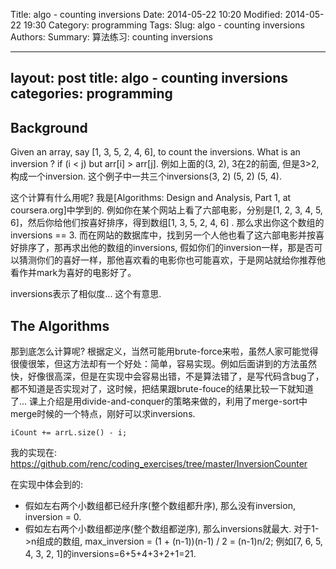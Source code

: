 Title: algo - counting inversions
Date: 2014-05-22 10:20
Modified: 2014-05-22 19:30
Category: programming 
Tags: 
Slug: algo - counting inversions
Authors: 
Summary: 算法练习: counting inversions

--- 
layout: post 
title: algo - counting inversions 
categories: programming  
--- 

Background
---- 
Given an array, say [1, 3, 5, 2, 4, 6], to count the inversions.
What is an inversion ?
if (i < j) but arr[i] > arr[j]. 例如上面的(3, 2), 3在2的前面, 但是3>2, 构成一个inversion. 这个例子中一共三个inversions(3, 2) (5, 2) (5, 4). 
                                              
这个计算有什么用呢? 我是[Algorithms: Design and Analysis, Part 1, at coursera.org]中学到的. 
例如你在某个网站上看了六部电影，分别是[1, 2, 3, 4, 5, 6]，然后你给他们按喜好排序，得到数组[1, 3, 5, 2, 4, 6] . 那么求出你这个数组的inversions == 3. 
而在网站的数据库中，找到另一个人他也看了这六部电影并按喜好排序了，那再求出他的数组的inversions, 假如你们的inversion一样，那是否可以猜测你们的喜好一样，那他喜欢看的电影你也可能喜欢，于是网站就给你推荐他看作并mark为喜好的电影好了。

inversions表示了相似度... 这个有意思.


The Algorithms
----                                         
那到底怎么计算呢? 根据定义，当然可能用brute-force来啦，虽然人家可能觉得很傻很笨，但这方法却有一个好处：简单，容易实现。例如后面讲到的方法虽然快，好像很高深，但是在实现中会容易出错，不是算法错了，是写代码含bug了，都不知道是否实现对了，这时候，把结果跟brute-fouce的结果比较一下就知道了...
课上介绍是用divide-and-conquer的策略来做的，利用了merge-sort中merge时候的一个特点，刚好可以求inversions. 
``` 
iCount += arrL.size() - i; 
``` 
我的实现在:  https://github.com/renc/coding_exercises/tree/master/InversionCounter                               

在实现中体会到的:  
- 假如左右两个小数组都已经升序(整个数组都升序), 那么没有inversion, inversion = 0. 
- 假如左右两个小数组都逆序(整个数组都逆序), 那么inversions就最大. 对于1->n组成的数组, max_inversion = (1 + (n-1))(n-1) / 2 = (n-1)n/2;  例如[7, 6, 5, 4, 3, 2, 1]的inversions=6+5+4+3+2+1=21. 


